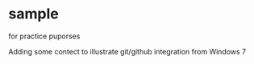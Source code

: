 # sample
for practice puporses

Adding some contect to illustrate git/github integration from Windows 7